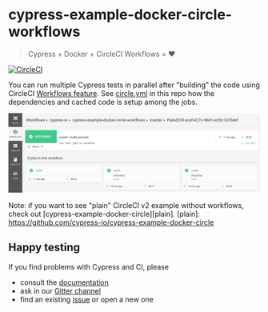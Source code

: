 # cypress-example-docker-circle-workflows

> Cypress + Docker + CircleCI Workflows = ❤️

[![CircleCI](https://circleci.com/gh/cypress-io/cypress-example-docker-circle-workflows.svg?style=svg)](https://circleci.com/gh/cypress-io/cypress-example-docker-circle-workflows)

You can run multiple Cypress tests in parallel after "building" the code
using CircleCI [Workflows feature](https://circleci.com/docs/2.0/workflows/).
See [circle.yml](circle.yml) in this repo how the dependencies and cached
code is setup among the jobs.

![CircleCI workflow](images/workflow.png)

Note: if you want to see "plain" CircleCI v2 example without workflows,
check out [cypress-example-docker-circle][plain].
[plain]: https://github.com/cypress-io/cypress-example-docker-circle

## Happy testing

If you find problems with Cypress and CI, please

- consult the [documentation](https://on.cypress.io)
- ask in our [Gitter channel](https://gitter.im/cypress-io/cypress)
- find an existing [issue](https://github.com/cypress-io/cypress/issues)
  or open a new one
